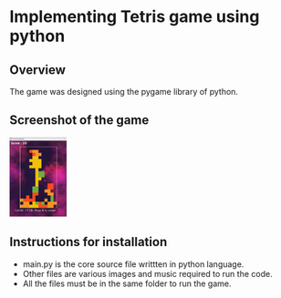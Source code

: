 # Implementing Tetris game using python

## Overview

The game was designed using the pygame library of python.

## Screenshot of the game

<img src="sc.png" width="100">

## Instructions for installation

- main.py is the core source file writtten in python language.
- Other files are various images and music required to run the code.
- All the files must be in the same folder to run the game.
